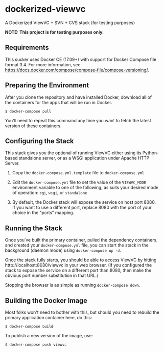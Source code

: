 dockerized-viewvc
=================

A Dockerized ViewVC + SVN + CVS stack (for testing purposes)

**NOTE: This project is for testing purposes only.**


Requirements
------------

This sucker uses Docker CE (17.09+) with support for Docker Compose
file format 3.4.  For more information, see
https://docs.docker.com/compose/compose-file/compose-versioning/.


Preparing the Environment
-------------------------

After you clone the repository and have installed Docker, download all
of the containers for the apps that will be run in Docker.

    $ docker-compose pull

You'll need to repeat this command any time you want to fetch the
latest version of these containers.


Configuring the Stack
---------------------

This stack gives you the optional of running ViewVC either using its
Python-based standalone server, or as a WSGI application under Apache
HTTP Server.

1. Copy the `docker-compose.yml.template` file to `docker-compose.yml`

2. Edit the `docker-compose.yml` file to set the value of the
   `VIEWVC_MODE` environment variable to one of the following, as
   suits your desired mode of operation:  `cgi`, `wsgi`, or
   `standalone`

3. By default, the Docker stack will expose the service on host port
   8080.  If you want to use a different port, replace 8080 with the
   port of your choice in the "ports" mapping.


Running the Stack
-----------------

Once you've built the primary container, pulled the dependency
containers, and created your `docker-compose.yml` file, you can start
the stack in the background (daemon mode) using `docker-compose up
-d`.

Once the stack fully starts, you should be able to access ViewVC by
hitting http://localhost:8080/viewvc in your web browser.  (If you
configured the stack to expose the service on a different port than
8080, then make the obvious port number substitution in that URL.)

Stopping the browser is as simple as running `docker-compose down`.


Building the Docker Image
-------------------------

Most folks won't need to bother with this, but should you need to
rebuild the primary application container here, do this:

    $ docker-compose build

To publish a new version of the image, use:

    $ docker-compose push viewvc
